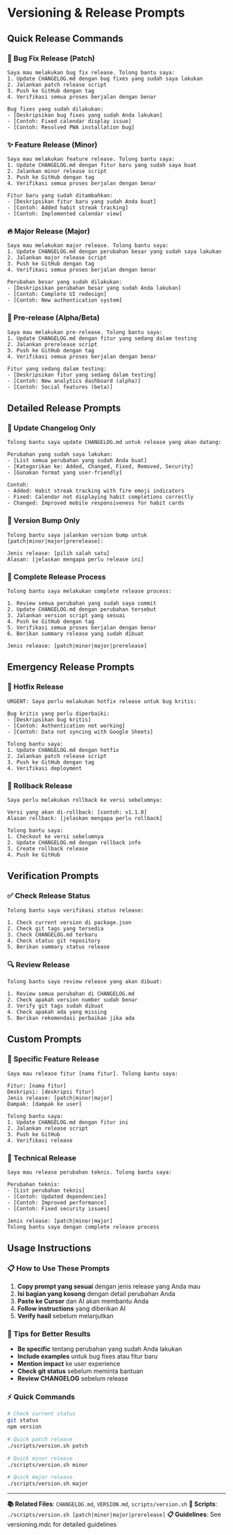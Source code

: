 # Versioning & Release Prompts

## Quick Release Commands

### 🐛 Bug Fix Release (Patch)
```
Saya mau melakukan bug fix release. Tolong bantu saya:
1. Update CHANGELOG.md dengan bug fixes yang sudah saya lakukan
2. Jalankan patch release script
3. Push ke GitHub dengan tag
4. Verifikasi semua proses berjalan dengan benar

Bug fixes yang sudah dilakukan:
- [Deskripsikan bug fixes yang sudah Anda lakukan]
- [Contoh: Fixed calendar display issue]
- [Contoh: Resolved PWA installation bug]
```

### ✨ Feature Release (Minor)
```
Saya mau melakukan feature release. Tolong bantu saya:
1. Update CHANGELOG.md dengan fitur baru yang sudah saya buat
2. Jalankan minor release script
3. Push ke GitHub dengan tag
4. Verifikasi semua proses berjalan dengan benar

Fitur baru yang sudah ditambahkan:
- [Deskripsikan fitur baru yang sudah Anda buat]
- [Contoh: Added habit streak tracking]
- [Contoh: Implemented calendar view]
```

### 🔥 Major Release (Major)
```
Saya mau melakukan major release. Tolong bantu saya:
1. Update CHANGELOG.md dengan perubahan besar yang sudah saya lakukan
2. Jalankan major release script
3. Push ke GitHub dengan tag
4. Verifikasi semua proses berjalan dengan benar

Perubahan besar yang sudah dilakukan:
- [Deskripsikan perubahan besar yang sudah Anda lakukan]
- [Contoh: Complete UI redesign]
- [Contoh: New authentication system]
```

### 🧪 Pre-release (Alpha/Beta)
```
Saya mau melakukan pre-release. Tolong bantu saya:
1. Update CHANGELOG.md dengan fitur yang sedang dalam testing
2. Jalankan prerelease script
3. Push ke GitHub dengan tag
4. Verifikasi semua proses berjalan dengan benar

Fitur yang sedang dalam testing:
- [Deskripsikan fitur yang sedang dalam testing]
- [Contoh: New analytics dashboard (alpha)]
- [Contoh: Social features (beta)]
```

## Detailed Release Prompts

### 📝 Update Changelog Only
```
Tolong bantu saya update CHANGELOG.md untuk release yang akan datang:

Perubahan yang sudah saya lakukan:
- [List semua perubahan yang sudah Anda buat]
- [Kategorikan ke: Added, Changed, Fixed, Removed, Security]
- [Gunakan format yang user-friendly]

Contoh:
- Added: Habit streak tracking with fire emoji indicators
- Fixed: Calendar not displaying habit completions correctly
- Changed: Improved mobile responsiveness for habit cards
```

### 🔄 Version Bump Only
```
Tolong bantu saya jalankan version bump untuk [patch|minor|major|prerelease]:

Jenis release: [pilih salah satu]
Alasan: [jelaskan mengapa perlu release ini]
```

### 🚀 Complete Release Process
```
Tolong bantu saya melakukan complete release process:

1. Review semua perubahan yang sudah saya commit
2. Update CHANGELOG.md dengan perubahan tersebut
3. Jalankan version script yang sesuai
4. Push ke GitHub dengan tag
5. Verifikasi semua proses berjalan dengan benar
6. Berikan summary release yang sudah dibuat

Jenis release: [patch|minor|major|prerelease]
```

## Emergency Release Prompts

### 🚨 Hotfix Release
```
URGENT: Saya perlu melakukan hotfix release untuk bug kritis:

Bug kritis yang perlu diperbaiki:
- [Deskripsikan bug kritis]
- [Contoh: Authentication not working]
- [Contoh: Data not syncing with Google Sheets]

Tolong bantu saya:
1. Update CHANGELOG.md dengan hotfix
2. Jalankan patch release script
3. Push ke GitHub dengan tag
4. Verifikasi deployment
```

### 🔄 Rollback Release
```
Saya perlu melakukan rollback ke versi sebelumnya:

Versi yang akan di-rollback: [contoh: v1.1.0]
Alasan rollback: [jelaskan mengapa perlu rollback]

Tolong bantu saya:
1. Checkout ke versi sebelumnya
2. Update CHANGELOG.md dengan rollback info
3. Create rollback release
4. Push ke GitHub
```

## Verification Prompts

### ✅ Check Release Status
```
Tolong bantu saya verifikasi status release:

1. Check current version di package.json
2. Check git tags yang tersedia
3. Check CHANGELOG.md terbaru
4. Check status git repository
5. Berikan summary status release
```

### 🔍 Review Release
```
Tolong bantu saya review release yang akan dibuat:

1. Review semua perubahan di CHANGELOG.md
2. Check apakah version number sudah benar
3. Verify git tags sudah dibuat
4. Check apakah ada yang missing
5. Berikan rekomendasi perbaikan jika ada
```

## Custom Prompts

### 🎯 Specific Feature Release
```
Saya mau release fitur [nama fitur]. Tolong bantu saya:

Fitur: [nama fitur]
Deskripsi: [deskripsi fitur]
Jenis release: [patch|minor|major]
Dampak: [dampak ke user]

Tolong bantu saya:
1. Update CHANGELOG.md dengan fitur ini
2. Jalankan release script
3. Push ke GitHub
4. Verifikasi release
```

### 🔧 Technical Release
```
Saya mau release perubahan teknis. Tolong bantu saya:

Perubahan teknis:
- [List perubahan teknis]
- [Contoh: Updated dependencies]
- [Contoh: Improved performance]
- [Contoh: Fixed security issues]

Jenis release: [patch|minor|major]
Tolong bantu saya dengan complete release process
```

## Usage Instructions

### 📋 How to Use These Prompts

1. **Copy prompt yang sesuai** dengan jenis release yang Anda mau
2. **Isi bagian yang kosong** dengan detail perubahan Anda
3. **Paste ke Cursor** dan AI akan membantu Anda
4. **Follow instructions** yang diberikan AI
5. **Verify hasil** sebelum melanjutkan

### 🎯 Tips for Better Results

- **Be specific** tentang perubahan yang sudah Anda lakukan
- **Include examples** untuk bug fixes atau fitur baru
- **Mention impact** ke user experience
- **Check git status** sebelum meminta bantuan
- **Review CHANGELOG** sebelum release

### ⚡ Quick Commands

```bash
# Check current status
git status
npm version

# Quick patch release
./scripts/version.sh patch

# Quick minor release
./scripts/version.sh minor

# Quick major release
./scripts/version.sh major
```

---

**📚 Related Files**: `CHANGELOG.md`, `VERSION.md`, `scripts/version.sh`
**🔧 Scripts**: `./scripts/version.sh [patch|minor|major|prerelease]`
**📋 Guidelines**: See versioning.mdc for detailed guidelines






